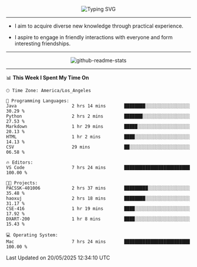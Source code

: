 <p align="center">
  <img src="https://readme-typing-svg.demolab.com?font=Fira+Code&weight=500&size=32&duration=2500&pause=1600&center=true&vCenter=true&random=false&width=1024&height=64&lines=Hi+there+%F0%9F%91%8B;I'm+delighted+you+could+make+it+here+%F0%9F%8E%89;I'm+Harry%2C+a+college+student+still+finding+my+way" alt="Typing SVG" />
</p>


---


- I aim to acquire diverse new knowledge through practical experience.

- I aspire to engage in friendly interactions with everyone and form interesting friendships.


---


<p align="center">
  <img src="https://github-readme-stats.vercel.app/api?username=Harry-Jing&show_icons=true" alt="github-readme-stats"/>
</p>


---

<!--START_SECTION:waka-->
📊 **This Week I Spent My Time On** 

```text
🕑︎ Time Zone: America/Los_Angeles

💬 Programming Languages: 
Java                     2 hrs 14 mins       ████████░░░░░░░░░░░░░░░░░   30.29 % 
Python                   2 hrs 2 mins        ███████░░░░░░░░░░░░░░░░░░   27.53 % 
Markdown                 1 hr 29 mins        █████░░░░░░░░░░░░░░░░░░░░   20.13 % 
HTML                     1 hr 2 mins         ████░░░░░░░░░░░░░░░░░░░░░   14.13 % 
CSV                      29 mins             ██░░░░░░░░░░░░░░░░░░░░░░░   06.58 % 

🔥 Editors: 
VS Code                  7 hrs 24 mins       █████████████████████████   100.00 % 

🐱‍💻 Projects: 
PACSSK-401006            2 hrs 37 mins       █████████░░░░░░░░░░░░░░░░   35.48 % 
haoxuj                   2 hrs 18 mins       ████████░░░░░░░░░░░░░░░░░   31.17 % 
CSE-416                  1 hr 19 mins        ████░░░░░░░░░░░░░░░░░░░░░   17.92 % 
DXART-200                1 hr 8 mins         ████░░░░░░░░░░░░░░░░░░░░░   15.43 % 

💻 Operating System: 
Mac                      7 hrs 24 mins       █████████████████████████   100.00 % 
```


 Last Updated on 20/05/2025 12:34:10 UTC
<!--END_SECTION:waka-->
